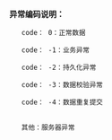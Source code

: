 **异常编码说明：**

       code： 0：正常数据
       
       code： -1：业务异常
       
       code： -2：持久化异常
       
       code： -3：数据校验异常
       
       code： -4：数据重复提交
       
       
       其他：服务器异常
     